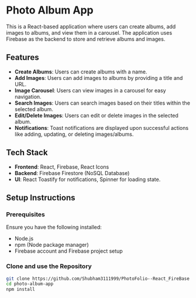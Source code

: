# Photo Album App

This is a React-based application where users can create albums, add images to albums, and view them in a carousel. The application uses Firebase as the backend to store and retrieve albums and images.


## Features
- **Create Albums**: Users can create albums with a name.
- **Add Images**: Users can add images to albums by providing a title and URL.
- **Image Carousel**: Users can view images in a carousel for easy navigation.
- **Search Images**: Users can search images based on their titles within the selected album.
- **Edit/Delete Images**: Users can edit or delete images in the selected album.
- **Notifications**: Toast notifications are displayed upon successful actions like adding, updating, or deleting images/albums.

## Tech Stack
- **Frontend**: React, Firebase, React Icons
- **Backend**: Firebase Firestore (NoSQL Database)
- **UI**: React Toastify for notifications, Spinner for loading state.

## Setup Instructions

### Prerequisites
Ensure you have the following installed:
- Node.js
- npm (Node package manager)
- Firebase account and Firebase project setup

### Clone and use the Repository
```bash
git clone https://github.com/Shubham3111999/PhotoFolio--React_FireBase
cd photo-album-app
npm install




